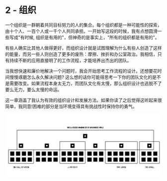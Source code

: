 # 2 - 组织

一个组织是一群朝着共同目标努力的人的集合。每个组织都是一种可能性的探索，由十个人、一百个人或一千个人共同承担。一开始写这段的时候，我有点想圆滑一些写成"有时候, 组织是有用的"，但神奇的是事实上，"所有的组织都是有用的"。

有些人确实比其他人做得更好，而组织设计就是试图理解为什么有些人创造了这样的能量，而另一些人则创造了更多的废热：摩擦、挫折和办公室政治。我相信，只有持续不断的应用直接明了的工作流程，才能培养出杰出的团队。

当我想快速和廉价地解决一个问题时，我会开始思考工作流程的设计。还想要花时间慢慢琢磨怎么永久解决问题? 这么想的话你可能得思考一下你的团队文化的是不是需要改变。如果流程本身太无力，而团队文化有太慢，那么组织设计也逃脱不了要么无力，要么太慢的命运。

这一章涵盖了我认为有效的组织设计和发展方法。如果你读了之后觉得这听起来很简单，我同意!困难的部分是当环境变得具有挑战性时保持你的勇气。

![&#x56FE;2.1 &#x4F7F;&#x7528;&#x7EC4;&#x7684;&#x5927;&#x5C0F;&#x89C4;&#x5219;&#x5212;&#x5206;&#x5404;&#x4E2A;&#x7EC4;&#x7684;&#x89C4;&#x6A21;](../.gitbook/assets/image%20%285%29.png)


